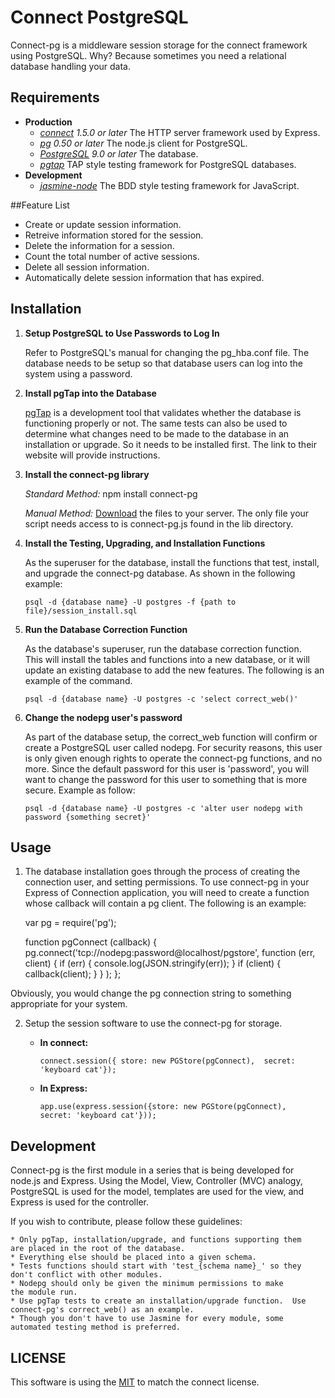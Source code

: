 # Connect PostgreSQL

Connect-pg is a middleware session storage for the connect framework using 
PostgreSQL.  Why?  Because sometimes you need a relational database 
handling your data.  

## Requirements

* **Production**
	* *[connect](https://github.com/senchalabs/connect) 1.5.0 or later* The HTTP server framework used by Express.
	* *[pg](https://github.com/brianc/node-postgres) 0.50 or later* The node.js client for PostgreSQL.  
	* *[PostgreSQL](http://www.postgresql.org) 9.0 or later* The database.
	* *[pgtap](http://pgtap.org)* TAP style testing framework for PostgreSQL databases.  
* **Development**
	* *[jasmine-node](https://github.com/mhevery/jasmine-node)* The BDD style testing framework for JavaScript.  

##Feature List

* Create or update session information.
* Retreive information stored for the session.
* Delete the information for a session.
* Count the total number of active sessions.
* Delete all session information.
* Automatically delete session information that has expired.

## Installation 

1. **Setup PostgreSQL to Use Passwords to Log In**

	Refer to PostgreSQL's manual for changing the pg_hba.conf file.  The 
	database needs to be setup so that database users can log into the 
	system using a password.  

2. **Install pgTap into the Database**

	[pgTap](http://pgtap.org) is a development tool that validates whether 
	the database is functioning properly or not.  The same tests can also 
	be used to determine what changes need to be made to the database 
	in an installation or upgrade.  So it needs to be installed first.  The link 
	to their website will provide instructions.  

3. **Install the connect-pg library**

	*Standard Method:* npm install connect-pg
	
	*Manual Method:* [Download](https://github.com/jebas/connect-pg) the 
	files to your server.  The only file your script needs access to is 
	connect-pg.js found in the lib directory.  
	
4. **Install the Testing, Upgrading, and Installation Functions**

	As the superuser for the database, install the functions that test, 
	install, and upgrade the connect-pg database. As shown in the 
	following example:
	
	`psql -d {database name} -U postgres -f {path to file}/session_install.sql`

5. **Run the Database Correction Function**

	As the database's superuser, run the database correction function.  
	This will install the tables and functions into a new database, or it will 
	update an existing database to add the new features.  The following is 
	an example of the command.  

	`psql -d {database name} -U postgres -c 'select correct_web()'`
	
6. **Change the nodepg user's password**

	As part of the database setup, the correct_web function will confirm 
	or create a PostgreSQL user called nodepg.  For security reasons, this 
	user is only given enough rights to operate the connect-pg functions, 
	and no more.  Since the default password for this user is 'password', 
	you will want to change the password for this user to something that 
	is more secure.  Example as follow:
	
	`psql -d {database name} -U postgres -c 'alter user nodepg with password {something secret}'`

## Usage

1. The database installation goes through the process of creating the 
connection user, and setting permissions.  To use connect-pg in your 
Express of Connection application, you will need to create a function 
whose callback will contain a pg client.  The following is an example:

	var pg = require('pg');

	function pgConnect (callback) {
		pg.connect('tcp://nodepg:password@localhost/pgstore',
			function (err, client) {
				if (err) {
					console.log(JSON.stringify(err));
				}
				if (client) {
					callback(client);
				}
			}
		);
	};

Obviously, you would change the pg connection string to something 
appropriate for your system.  

2. Setup the session software to use the connect-pg for storage.  

	* **In connect:**
	
		`connect.session({ store: new PGStore(pgConnect), 
		secret: 'keyboard cat'});`
		
	* **In Express:**
	
		`app.use(express.session({store: new PGStore(pgConnect), 
		secret: 'keyboard cat'}));`

## Development 

Connect-pg is the first module in a series that is being developed for 
node.js and Express.  Using the Model, View, Controller (MVC) analogy, 
PostgreSQL is used for the model, templates are used for the view, and 
Express is used for the controller.  

If you wish to contribute, please follow these guidelines:

	* Only pgTap, installation/upgrade, and functions supporting them 
	are placed in the root of the database.
	* Everything else should be placed into a given schema.  
	* Tests functions should start with 'test_{schema name}_' so they 
	don't conflict with other modules.
	* Nodepg should only be given the minimum permissions to make 
	the module run.
	* Use pgTap tests to create an installation/upgrade function.  Use 
	connect-pg's correct_web() as an example.
	* Though you don't have to use Jasmine for every module, some 
	automated testing method is preferred.  

## LICENSE

This software is using the [MIT](./connect-pg/blob/master/LICENSE) to match 
the connect license.